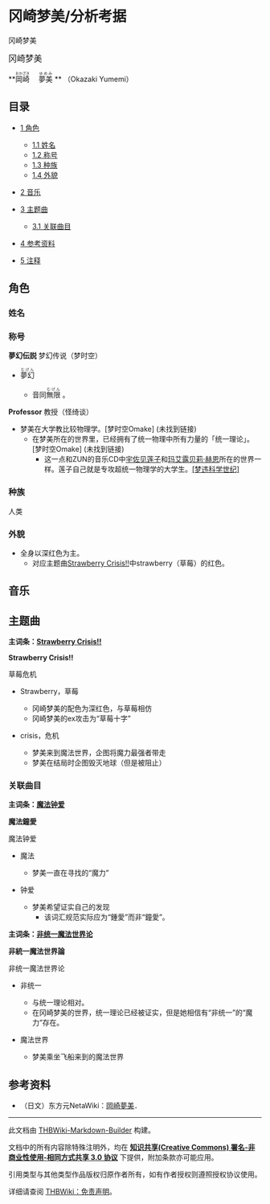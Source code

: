 # 冈崎梦美/分析考据

<!-- source html: G:\repos\THBWiki-Markdown-Builder\THBWikiMarkdown\Temp\main\a\a5\ns0%3A%E5%86%88%E5%B4%8E%E6%A2%A6%E7%BE%8E%2F%E5%88%86%E6%9E%90%E8%80%83%E6%8D%AE.html -->

冈崎梦美

  
<big>冈崎梦美</big>
  
  
 **<ruby lang="ja"><rb>岡崎</rb><rp> (</rp><rt>おかざき</rt><rp>) </rp></ruby>
　<ruby lang="ja"><rb>夢美</rb><rp> (</rp><rt>ゆめみ</rt><rp>) </rp></ruby>
** （Okazaki Yumemi）
  


## 目录

- [1 角色](#角色)

  - [1.1 姓名](#姓名)
  - [1.2 称号](#称号)
  - [1.3 种族](#种族)
  - [1.4 外貌](#外貌)



- [2 音乐](#音乐)
- [3 主题曲](#主题曲)

  - [3.1 关联曲目](#关联曲目)



- [4 参考资料](#参考资料)
- [5 注释](#注释)





## 角色

### 姓名

### 称号
  
 **夢幻伝説**  梦幻传说（梦时空）
  

- <ruby lang="ja"><rb>夢幻</rb><rp> (</rp><rt>むげん</rt><rp>) </rp></ruby>

  - 音同<ruby lang="ja"><rb>無限</rb><rp> (</rp><rt>むげん</rt><rp>) </rp></ruby>
。


  
 **Professor**  教授（怪绮谈）
  

- 梦美在大学教比较物理学。&#91;梦时空Omake&#93; (未找到链接)
  - 在梦美所在的世界里，已经拥有了统一物理中所有力量的「统一理论」。&#91;梦时空Omake&#93; (未找到链接)
    - 这一点和ZUN的音乐CD中[宇佐见莲子](./宇佐见莲子.md)和[玛艾露贝莉·赫恩](./玛艾露贝莉·赫恩.md)所在的世界一样。莲子自己就是专攻超统一物理学的大学生。[&#91;梦违科学世纪&#93;](./梦违科学世纪-附带故事.md)




### 种族
  
人类
  


### 外貌
- 全身以深红色为主。
  - 对应主题曲[Strawberry Crisis!!](./Strawberry_Crisis!!.md)中strawberry（草莓）的红色。



## 音乐

## 主题曲
  
 **主词条：[Strawberry Crisis!!](./Strawberry_Crisis!!.md)** 
  
  
 **Strawberry Crisis!!** 
  
草莓危机
  

- Strawberry，草莓
  - 冈崎梦美的配色为深红色，与草莓相仿
  - 冈崎梦美的ex攻击为“草莓十字”

- crisis，危机
  - 梦美来到魔法世界，企图将魔力最强者带走
  - 梦美在结局时企图毁灭地球（但是被阻止）



### 关联曲目
  
 **主词条：[魔法钟爱](./魔法钟爱.md)** 
  
  
 **魔法鐘愛** 
  
魔法钟爱
  

- 魔法
  - 梦美一直在寻找的“魔力”

- 钟爱
  - 梦美希望证实自己的发现
    - 该词汇规范实际应为“鍾愛”而非“鐘愛”。



  
  

 **主词条：[非统一魔法世界论](./非统一魔法世界论.md)** 
  
  
 **非統一魔法世界論** 
  
非统一魔法世界论
  

- 非统一
  - 与统一理论相对。
  - 在冈崎梦美的世界，统一理论已经被证实，但是她相信有“非统一”的“魔力”存在。

- 魔法世界
  - 梦美乘坐飞船来到的魔法世界



## 参考资料
- （日文）东方元NetaWiki：[岡崎夢美](https://seesaawiki.jp/toho-motoneta_2nd/d/����̴��)．







---

此文档由 [THBWiki-Markdown-Builder](https://github.com/Delsin-Yu/THBWiki-Markdown-Builder) 构建。

文档中的所有内容除特殊注明外，均在 [**知识共享(Creative Commons) 署名-非商业性使用-相同方式共享 3.0 协议**](https://creativecommons.org/licenses/by-sa/3.0/deed.zh-hans) 下提供，附加条款亦可能应用。

引用类型与其他类型作品版权归原作者所有，如有作者授权则遵照授权协议使用。

详细请查阅 [THBWiki：免责声明](https://thbwiki.cc/THBWiki:%E5%85%8D%E8%B4%A3%E5%A3%B0%E6%98%8E)。


